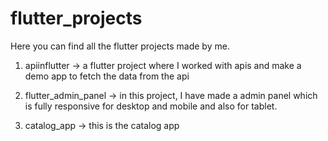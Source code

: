 # flutter_projects
Here you can find all the flutter projects made by me. 

1. apiinflutter -> a flutter project where I worked with apis and make a demo app to fetch the data from the api

2. flutter_admin_panel -> in this project, I have made a admin panel which is fully responsive for desktop and mobile and also for tablet.

3. catalog_app -> this is the catalog app 

